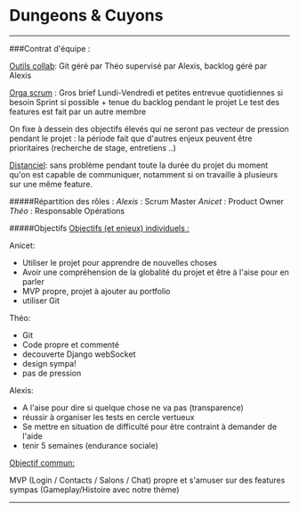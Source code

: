 # Dungeons & Cuyons
___

###Contrat d'équipe :

<ins>Outils collab</ins>:
Git géré par Théo supervisé par Alexis, backlog géré par Alexis

<ins>Orga scrum</ins> :
Gros brief Lundi-Vendredi et petites entrevue quotidiennes si besoin
Sprint si possible + tenue du backlog pendant le projet
Le test des features est fait par un autre membre

On fixe à dessein des objectifs élevés qui ne seront pas vecteur de pression pendant le projet :
la période fait que d'autres enjeux peuvent être prioritaires (recherche de stage, entretiens ..)

<ins>Distanciel</ins>:
sans problème pendant toute la durée du projet du moment qu'on est capable de communiquer, notamment si on travaille à plusieurs sur une même feature.


#####Répartition des rôles : 
*Alexis* : Scrum Master
*Anicet* : Product Owner
*Théo* : Responsable Opérations

#####Objectifs
<ins>Objectifs (et enjeux) individuels :</ins>

Anicet:
- Utiliser le projet pour apprendre de nouvelles choses
- Avoir une compréhension de la globalité du projet et être à l'aise pour en parler
- MVP propre, projet à ajouter au portfolio
- utiliser Git

Théo:
- Git
- Code propre et commenté
- decouverte Django webSocket
- design sympa!
- pas de pression

Alexis:
- A l'aise pour dire si quelque chose ne va pas (transparence)
- réussir à organiser les tests en cercle vertueux
- Se mettre en situation de difficulté pour être contraint à demander de l'aide
- tenir 5 semaines (endurance sociale)

<ins>Objectif commun: <ins/>

MVP (Login / Contacts / Salons / Chat) propre et s'amuser sur des features sympas (Gameplay/Histoire avec notre thème)

___


